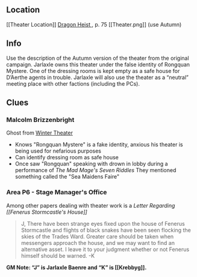 ## Location

[[Theater Location]]
[ Dragon Heist ](https://www.dndbeyond.com/sources/wdh/dragon-season#Encounter6Theater), p. 75 [[Theater.png]] (use Autumn)

## Info

Use the description of the Autumn version of the theater from the original campaign. Jarlaxle owns this theater under the false identity of Rongquan Mystere. One of the dressing rooms is kept empty as a safe house for D’Aerthe agents in trouble. Jarlaxle will also use the theater as a “neutral” meeting place with other factions (including the PCs).

## Clues

### Malcolm Brizzenbright

Ghost from [Winter Theater ](https://www.dndbeyond.com/sources/wdh/dragon-season#TheaterWinter)

- Knows "Rongquan Mystere" is a fake identity, anxious his theater is being used for nefarious purposes
- Can identify dressing room as safe house
- Once saw "Rongquan" speaking with drown in lobby during a performance of *The Mad Mage's Seven Riddles* They mentioned something called the "Sea Maidens Faire"

### Area P6 - Stage Manager's Office

Among other papers dealing with theater work is a *Letter Regarding [[Fenerus Stormcastle's House]]*

> J, There have been strange eyes fixed upon the house of Fenerus Stormcastle and flights of black snakes have been seen flocking the skies of the Trades Ward. Greater care should be taken when messengers approach the house, and we may want to find an alternative asset. I leave it to your judgment whether or not Fenerus himself should be warned. -K

**GM Note: “J” is Jarlaxle Baenre and “K” is [[Krebbyg]].**
